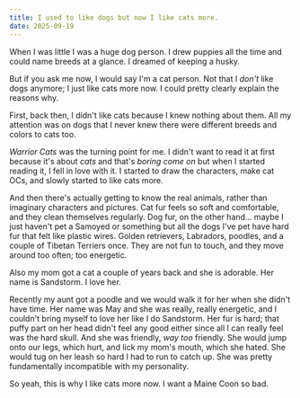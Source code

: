 ```yaml
---
title: I used to like dogs but now I like cats more.
date: 2025-09-19
---
```


When I was little I was a huge dog person. I drew puppies all the time and could name breeds at a glance. I dreamed of keeping a husky.

But if you ask me now, I would say I'm a cat person. Not that I *don't* like dogs anymore; I just like cats more now. I could pretty clearly explain the reasons why.

First, back then, I didn't like cats because I knew nothing about them. All my attention was on dogs that I never knew there were different breeds and colors to cats too.

*Warrior Cats* was the turning point for me. I didn't want to read it at first because it's about *cats* and that's *boring come on* but when I started reading it, I fell in love with it. I started to draw the characters, make cat OCs, and slowly started to like cats more.

And then there's actually getting to know the real animals, rather than imaginary characters and pictures. Cat fur feels so soft and comfortable, and they clean themselves regularly. Dog fur, on the other hand… maybe I just haven't pet a Samoyed or something but all the dogs I've pet have hard fur that felt like plastic wires. Golden retrievers, Labradors, poodles, and a couple of Tibetan Terriers once. They are not fun to touch, and they move around too often; too energetic.

Also my mom got a cat a couple of years back and she is adorable. Her name is Sandstorm. I love her.

Recently my aunt got a poodle and we would walk it for her when she didn't have time. Her name was May and she was really, really energetic, and I couldn't bring myself to love her like I do Sandstorm. Her fur is hard; that puffy part on her head didn't feel any good either since all I can really feel was the hard skull. And she was friendly, *way too* friendly. She would jump onto our legs, which hurt, and lick my mom's mouth, which she hated. She would tug on her leash so hard I had to run to catch up. She was pretty fundamentally incompatible with my personality.

So yeah, this is why I like cats more now. I want a Maine Coon so bad.
